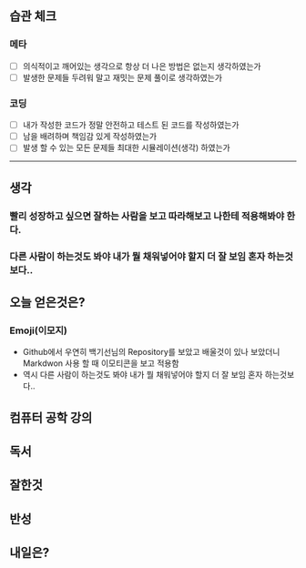 ## 습관 체크

### 메타
- [ ] 의식적이고 깨어있는 생각으로 항상 더 나은 방법은 없는지 생각하였는가
- [ ] 발생한 문제들 두려워 말고 재밋는 문제 풀이로 생각하였는가

### 코딩
- [ ] 내가 작성한 코드가 정말 안전하고 테스트 된 코드를 작성하였는가
- [ ] 남을 배려하며 책임감 있게 작성하였는가
- [ ] 발생 할 수 있는 모든 문제들 최대한 시뮬레이션(생각) 하였는가

**** 
## 생각
### 빨리 성장하고 싶으면 잘하는 사람을 보고 따라해보고 나한테 적용해봐야 한다.
### 다른 사람이 하는것도 봐야 내가 뭘 채워넣어야 할지 더 잘 보임 혼자 하는것보다..

## 오늘 얻은것은?

### Emoji(이모지)
- Github에서 우연히 백기선님의 Repository를 보았고 배울것이 있나 보았더니 Markdwon 사용 할 때 이모티콘을 보고 적용함
- 역시 다른 사람이 하는것도 봐야 내가 뭘 채워넣어야 할지 더 잘 보임 혼자 하는것보다..

## 컴퓨터 공학 강의
## 독서
## 잘한것
## 반성
## 내일은?
